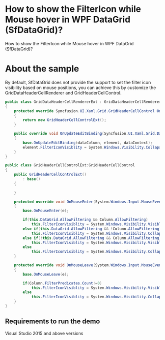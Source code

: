 # How to show the FilterIcon while Mouse hover in WPF DataGrid (SfDataGrid)?

How to show the FilterIcon while Mouse hover in WPF DataGrid (SfDataGrid)?

# About the sample

By default, SfDataGrid does not provide the support to set the filter icon visibility based on mouse positions, you can achieve this by customize the GridDataHeaderCellRenderer and GridHeaderCellControl.

```c#
public class GridDataHeaderCellRendererExt : GridDataHeaderCellRenderer
{
    protected override Syncfusion.UI.Xaml.Grid.GridHeaderCellControl OnCreateEditUIElement()
    {
        return new GridHeaderCellControlExt();
    }

    public override void OnUpdateEditBinding(Syncfusion.UI.Xaml.Grid.DataColumnBase dataColumn, Syncfusion.UI.Xaml.Grid.GridHeaderCellControl element, object dataContext)
    {
        base.OnUpdateEditBinding(dataColumn, element, dataContext);
        element.FilterIconVisiblity = System.Windows.Visibility.Collapsed;
    }
}

public class GridHeaderCellControlExt:GridHeaderCellControl
{
    public GridHeaderCellControlExt()
        : base()
    {
            
    }

    protected override void OnMouseEnter(System.Windows.Input.MouseEventArgs e)
    {
        base.OnMouseEnter(e);

        if(this.DataGrid.AllowFiltering && Column.AllowFiltering)
            this.FilterIconVisiblity = System.Windows.Visibility.Visible;
        else if(this.DataGrid.AllowFiltering && !Column.AllowFiltering)
            this.FilterIconVisiblity = System.Windows.Visibility.Collapsed;
        else if(!this.DataGrid.AllowFiltering && Column.AllowFiltering)
            this.FilterIconVisiblity = System.Windows.Visibility.Visible;
        else
            this.FilterIconVisiblity = System.Windows.Visibility.Collapsed;
    }

    protected override void OnMouseLeave(System.Windows.Input.MouseEventArgs e)
    {
        base.OnMouseLeave(e);

        if(Column.FilterPredicates.Count!=0)
            this.FilterIconVisiblity = System.Windows.Visibility.Visible;
        else
            this.FilterIconVisiblity = System.Windows.Visibility.Collapsed;
    }
}
```
## Requirements to run the demo
 Visual Studio 2015 and above versions
